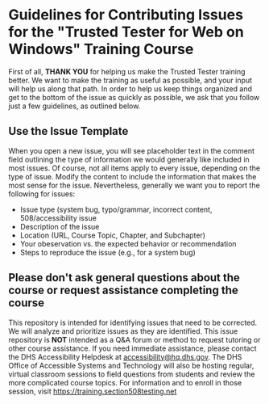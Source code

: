 # Guidelines for Contributing Issues for the "Trusted Tester for Web on Windows" Training Course
First of all, **THANK YOU** for helping us make the Trusted Tester training better. We want to make the training as useful as possible, and your input will help us along that path. In order to help us keep things organized and get to the bottom of the issue as quickly as possible, we ask that you follow just a few guidelines, as outlined below.

## Use the Issue Template
When you open a new issue, you will see placeholder text in the comment field outlining the type of information we would generally like included in most issues. Of course, not all items apply to every issue, depending on the type of issue. Modify the content to include the information that makes the most sense for the issue. Nevertheless, generally we want you to report the following for issues:
* Issue type (system bug, typo/grammar, incorrect content, 508/accessibility issue
* Description of the issue
* Location (URL, Course Topic, Chapter, and Subchapter)
* Your obeservation vs. the expected behavior or recommendation
* Steps to reproduce the issue (e.g., for a system bug)

## Please don't ask general questions about the course or request assistance completing the course
This repository is intended for identifying issues that need to be corrected. We will analyze and prioritize issues as they are identified. This issue repository is **NOT** intended as a Q&A forum or method to request tutoring or other course assistance. If you need immediate assistance, please contact the DHS Accessibility Helpdesk at accessibility@hq.dhs.gov. The DHS Office of Accessible Systems and Technology will also be hosting regular, virtual classroom sessions to field questions from students and review the more complicated course topics. For information and to enroll in those session, visit https://training.section508testing.net
